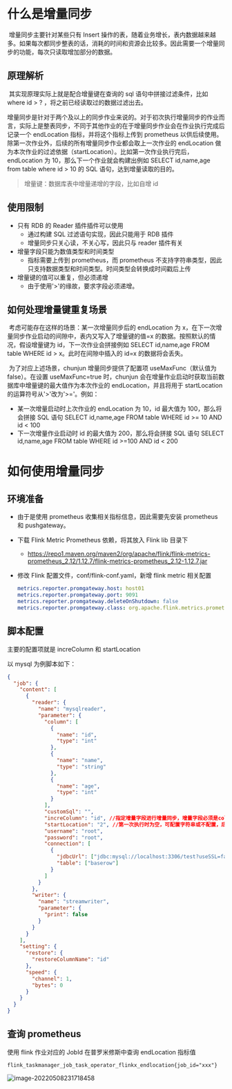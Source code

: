 # 什么是增量同步

​ 增量同步主要针对某些只有 Insert 操作的表，随着业务增长，表内数据越来越多。如果每次都同步整表的话，消耗的时间和资源会比较多。因此需要一个增量同步的功能，每次只读取增加部分的数据。

## 原理解析

​ 其实现原理实际上就是配合增量键在查询的 sql 语句中拼接过滤条件，比如 where id > ? ，将之前已经读取过的数据过滤出去。

​ 增量同步是针对于两个及以上的同步作业来说的。对于初次执行增量同步的作业而言，实际上是整表同步，不同于其他作业的在于增量同步作业会在作业执行完成后记录一个 endLocation 指标，并将这个指标上传到 prometheus 以供后续使用。除第一次作业外，后续的所有增量同步作业都会取上一次作业的 endLocation 做为本次作业的过滤依据（startLocation）。比如第一次作业执行完后，endLocation 为 10，那么下一个作业就会构建出例如 SELECT id,name,age from table where id > 10 的 SQL 语句，达到增量读取的目的。

> 增量键：数据库表中增量递增的字段，比如自增 id

## 使用限制

- 只有 RDB 的 Reader 插件插件可以使用
  - 通过构建 SQL 过滤语句实现，因此只能用于 RDB 插件
  - 增量同步只关心读，不关心写，因此只与 reader 插件有关
- 增量字段只能为数值类型和时间类型
  - 指标需要上传到 prometheus，而 prometheus 不支持字符串类型，因此只支持数据类型和时间类型。时间类型会转换成时间戳后上传
- 增量键的值可以重复，但必须递增
  - 由于使用'>'的缘故，要求字段必须递增。

## 如何处理增量键重复场景

​ 考虑可能存在这样的场景：某一次增量同步后的 endLocation 为 x，在下一次增量同步作业启动的间隙中，表内又写入了增量键的值=x 的数据。按照默认的情况，假设增量键为 id，下一次作业会拼接例如 SELECT id,name,age FROM table WHERE id > x。此时在间隙中插入的 id=x 的数据将会丢失。

​ 为了对应上述场景，chunjun 增量同步提供了配置项 useMaxFunc（默认值为 false）。在设置 useMaxFunc=true 时，chunjun 会在增量作业启动时获取当前数据库中增量键的最大值作为本次作业的 endLocation，并且将用于 startLocation 的运算符号从'>'改为'>='。例如：

- 某一次增量启动时上次作业的 endLocation 为 10，id 最大值为 100，那么将会拼接 SQL 语句 SELECT id,name,age FROM table WHERE id >= 10 AND id < 100
- 下一次增量作业启动时 id 的最大值为 200，那么将会拼接 SQL 语句 SELECT id,name,age FROM table WHERE id >=100 AND id < 200

# 如何使用增量同步

## 环境准备

- 由于是使用 prometheus 收集相关指标信息，因此需要先安装 prometheus 和 pushgateway。

- 下载 Flink Metric Prometheus 依赖，将其放入 Flink lib 目录下

  - https://repo1.maven.org/maven2/org/apache/flink/flink-metrics-prometheus_2.12/1.12.7/flink-metrics-prometheus_2.12-1.12.7.jar

- 修改 Flink 配置文件，conf/flink-conf.yaml，新增 flink metric 相关配置

  ```yaml
  metrics.reporter.promgateway.host: host01
  metrics.reporter.promgateway.port: 9091
  metrics.reporter.promgateway.deleteOnShutdown: false
  metrics.reporter.promgateway.class: org.apache.flink.metrics.prometheus.PrometheusPushGatewayReporter
  ```

## 脚本配置

主要的配置项就是 increColumn 和 startLocation

以 mysql 为例脚本如下：

```json
{
  "job": {
    "content": [
      {
        "reader": {
          "name": "mysqlreader",
          "parameter": {
            "column": [
              {
                "name": "id",
                "type": "int"
              },
              {
                "name": "name",
                "type": "string"
              },
              {
                "name": "age",
                "type": "int"
              }
            ],
            "customSql": "",
            "increColumn": "id", //指定增量字段进行增量同步，增量字段必须是column存在的字段
            "startLocation": "2", //第一次执行时为空，可配置字符串或不配置，后续提交的作业使用prometheus中指标值
            "username": "root",
            "password": "root",
            "connection": [
              {
                "jdbcUrl": ["jdbc:mysql://localhost:3306/test?useSSL=false"],
                "table": ["baserow"]
              }
            ]
          }
        },
        "writer": {
          "name": "streamwriter",
          "parameter": {
            "print": false
          }
        }
      }
    ],
    "setting": {
      "restore": {
        "restoreColumnName": "id"
      },
      "speed": {
        "channel": 1,
        "bytes": 0
      }
    }
  }
}
```

## 查询 prometheus

使用 flink 作业对应的 JobId 在普罗米修斯中查询 endLocation 指标值

```
flink_taskmanager_job_task_operator_flinkx_endlocation{job_id="xxx"}
```

![image-20220508231718458](/doc/incremental/prometheus-search.png)
